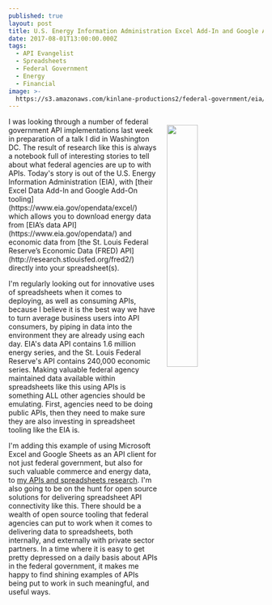 ```yaml
---
published: true
layout: post
title: U.S. Energy Information Administration Excel Add-In and Google Add-On
date: 2017-08-01T13:00:00.000Z
tags:
  - API Evangelist
  - Spreadsheets
  - Federal Government
  - Energy
  - Financial
image: >-
  https://s3.amazonaws.com/kinlane-productions2/federal-government/eia/eia-spreadsheet-add-ons.png
---
```

<p><a href="https://www.eia.gov/opendata/excel/"><img src="https://s3.amazonaws.com/kinlane-productions2/federal-government/eia/eia-spreadsheet-add-ons.png" align="right" width="35%" style="padding: 15px;" /></a></p>I was looking through a number of federal government API implementations last week in preparation of a talk I did in Washington DC. The result of research like this is always a notebook full of interesting stories to tell about what federal agencies are up to with APIs. Today's story is out of the U.S. Energy Information Administration (EIA), with [their Excel Data Add-In and Google Add-On tooling](https://www.eia.gov/opendata/excel/) which allows you to download energy data from [EIA’s data API](https://www.eia.gov/opendata/) and economic data from [the St. Louis Federal Reserve’s Economic Data (FRED) API](http://research.stlouisfed.org/fred2/) directly into your spreadsheet(s).

I'm regularly looking out for innovative uses of spreadsheets when it comes to deploying, as well as consuming APIs, because I believe it is the best way we have to turn average business users into API consumers, by piping in data into the environment they are already using each day. EIA's data API contains 1.6 million energy series, and the St. Louis Federal Reserve's API contains 240,000 economic series. Making valuable federal agency maintained data available within spreadsheets like this using APIs is something ALL other agencies should be emulating. First, agencies need to be doing public APIs, then they need to make sure they are also investing in spreadsheet tooling like the EIA is.

I'm adding this example of using Microsoft Excel and Google Sheets as an API client for not just federal government, but also for such valuable commerce and energy data, to [my APIs and spreadsheets research](http://spreadsheets.apievangelist.com/). I'm also going to be on the hunt for open source solutions for delivering spreadsheet API connectivity like this. There should be a wealth of open source tooling that federal agencies can put to work when it comes to delivering data to spreadsheets, both internally, and externally with private sector partners. In a time where it is easy to get pretty depressed on a daily basis about APIs in the federal government, it makes me happy to find shining examples of APIs being put to work in such meaningful, and useful ways.
